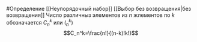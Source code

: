 #Определение 
[[Неупорядочный набор]] [[Выбор без возвращения|без возвращения]]
Число различныз элементов из $n$  жлементов по $k$ обозначается $C_n^k$ или $(_n^k)$
$$C_n^k=\frac{n!}{(n-k)!k!}$$